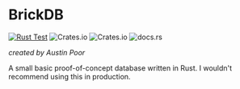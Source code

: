 # BrickDB

[![Rust Test](https://github.com/a-poor/brickdb/actions/workflows/rust-test.yml/badge.svg)](https://github.com/a-poor/brickdb/actions/workflows/rust-test.yml)
![Crates.io](https://img.shields.io/crates/v/brickdb)
![Crates.io](https://img.shields.io/crates/l/brickdb)
![docs.rs](https://img.shields.io/docsrs/brickdb_lib)



_created by Austin Poor_

A small basic proof-of-concept database written in Rust. I wouldn't recommend using this in production.


